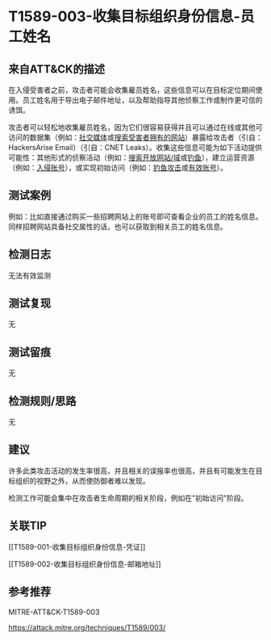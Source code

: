 # T1589-003-收集目标组织身份信息-员工姓名

## 来自ATT&CK的描述

在入侵受害者之前，攻击者可能会收集雇员姓名，这些信息可以在目标定位期间使用。员工姓名用于导出电子邮件地址，以及帮助指导其他侦察工作或制作更可信的诱饵。

攻击者可以轻松地收集雇员姓名，因为它们很容易获得并且可以通过在线或其他可访问的数据集（例如：[社交媒体](https://contribute.knowledge.qihoo.net/detail/technique/T1593/001)或[搜索受害者拥有的网站](https://contribute.knowledge.qihoo.net/detail/technique/T1594)）暴露给攻击者（引自：HackersArise Email）（引自：CNET Leaks）。收集这些信息可能为如下活动提供可能性：其他形式的侦察活动（例如：[搜索开放网站/域](https://contribute.knowledge.qihoo.net/detail/technique/T1593)或[钓鱼](https://contribute.knowledge.qihoo.net/detail/technique/T1598)），建立运营资源（例如：[入侵账号](https://contribute.knowledge.qihoo.net/detail/technique/T1586)），或实现初始访问（例如：[钓鱼攻击](https://contribute.knowledge.qihoo.net/detail/technique/T1566)或[有效账号](https://contribute.knowledge.qihoo.net/detail/technique/T1078)）。

## 测试案例

例如：比如直接通过购买一些招聘网站上的账号即可查看企业的员工的姓名信息。同样招聘网站具备社交属性的话，也可以获取到相关员工的姓名信息。

## 检测日志

无法有效监测

## 测试复现

无

## 测试留痕

无

## 检测规则/思路

无

## 建议

许多此类攻击活动的发生率很高，并且相关的误报率也很高，并且有可能发生在目标组织的视野之外，从而使防御者难以发现。

检测工作可能会集中在攻击者生命周期的相关阶段，例如在"初始访问"阶段。

## 关联TIP

[[T1589-001-收集目标组织身份信息-凭证]]

[[T1589-002-收集目标组织身份信息-邮箱地址]]

## 参考推荐

MITRE-ATT&CK-T1589-003

<https://attack.mitre.org/techniques/T1589/003/>
